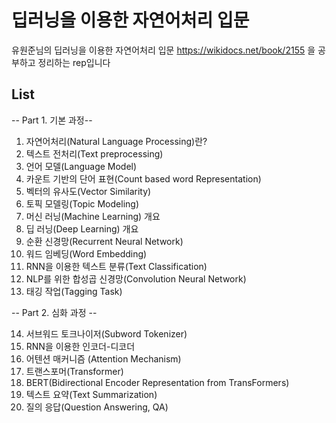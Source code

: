 # 딥러닝을 이용한 자연어처리 입문
유원준님의 딥러닝을 이용한 자연어처리 입문 https://wikidocs.net/book/2155 을 공부하고 정리하는 rep입니다

## List
-- Part 1. 기본 과정--

1. 자연어처리(Natural Language Processing)란?
2. 텍스트 전처리(Text preprocessing)
3. 언어 모델(Language Model)
4. 카운트 기반의 단어 표현(Count based word Representation)
5. 벡터의 유사도(Vector Similarity)
6. 토픽 모델링(Topic Modeling)
7. 머신 러닝(Machine Learning) 개요
8. 딥 러닝(Deep Learning) 개요
9. 순환 신경망(Recurrent Neural Network)
10. 워드 임베딩(Word Embedding)
11. RNN을 이용한 텍스트 분류(Text Classification)
12. NLP를 위한 합성곱 신경망(Convolution Neural Network)
13. 태깅 작업(Tagging Task)

-- Part 2. 심화 과정 --

14. 서브워드 토크나이저(Subword Tokenizer)
15. RNN을 이용한 인코더-디코더
16. 어텐션 매커니즘 (Attention Mechanism)
17. 트랜스포머(Transformer)
18. BERT(Bidirectional Encoder Representation from TransFormers)
19. 텍스트 요약(Text Summarization)
20. 질의 응답(Question Answering, QA)
